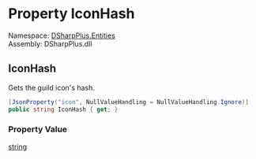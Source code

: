 # Property IconHash

Namespace: [DSharpPlus.Entities](DSharpPlus.Entities.md)  
Assembly: DSharpPlus.dll

## <a id="DSharpPlus_Entities_DiscordInviteGuild_IconHash"></a>IconHash

Gets the guild icon's hash.

```csharp
[JsonProperty("icon", NullValueHandling = NullValueHandling.Ignore)]
public string IconHash { get; }
```

### Property Value

[string](https://learn.microsoft.com/dotnet/api/system.string)

